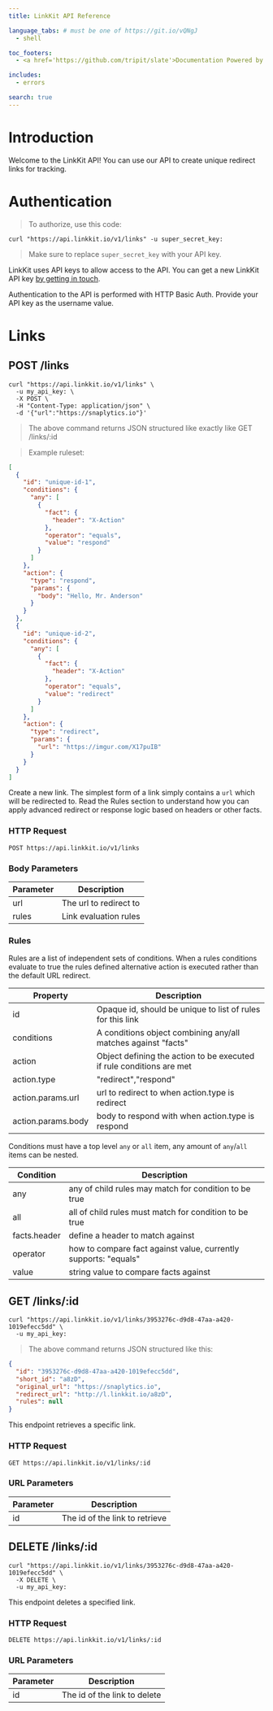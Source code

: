 ```yaml
---
title: LinkKit API Reference

language_tabs: # must be one of https://git.io/vQNgJ
  - shell

toc_footers:
  - <a href='https://github.com/tripit/slate'>Documentation Powered by Slate</a>

includes:
  - errors

search: true
---
```


# Introduction

Welcome to the LinkKit API! You can use our API to create unique redirect links for tracking.

# Authentication

> To authorize, use this code:

```shell
curl "https://api.linkkit.io/v1/links" -u super_secret_key:
```

> Make sure to replace `super_secret_key` with your API key.

LinkKit uses API keys to allow access to the API. You can get a new LinkKit API key [by getting in touch](mailto:admin@linkkit.io).

Authentication to the API is performed with HTTP Basic Auth. Provide your API key as the username value.

# Links

## POST /links

```shell
curl "https://api.linkkit.io/v1/links" \
  -u my_api_key: \
  -X POST \
  -H "Content-Type: application/json" \
  -d '{"url":"https://snaplytics.io"}'
```

> The above command returns JSON structured like exactly like GET /links/:id

> Example ruleset:

```json
[
  {
    "id": "unique-id-1",
    "conditions": {
      "any": [
        {
          "fact": {
            "header": "X-Action"
          },
          "operator": "equals",
          "value": "respond"
        }
      ]
    },
    "action": {
      "type": "respond",
      "params": {
        "body": "Hello, Mr. Anderson"
      }
    }
  },
  {
    "id": "unique-id-2",
    "conditions": {
      "any": [
        {
          "fact": {
            "header": "X-Action"
          },
          "operator": "equals",
          "value": "redirect"
        }
      ]
    },
    "action": {
      "type": "redirect",
      "params": {
        "url": "https://imgur.com/X17puIB"
      }
    }
  }
]
```

Create a new link. The simplest form of a link simply contains a `url` which will be redirected to. Read the Rules section to understand how you can apply advanced redirect or response logic based on headers or other facts.

### HTTP Request

`POST https://api.linkkit.io/v1/links`

### Body Parameters

Parameter | Description
--------- | -----------
url | The url to redirect to
rules | Link evaluation rules

### Rules

Rules are a list of independent sets of conditions. When a rules conditions evaluate to true the rules defined alternative action is executed rather than the default URL redirect.

Property | Description
-------- | -----------
id | Opaque id, should be unique to list of rules for this link
conditions | A conditions object combining any/all matches against "facts"
action | Object defining the action to be executed if rule conditions are met
action.type | "redirect","respond"
action.params.url | url to redirect to when action.type is redirect
action.params.body | body to respond with when action.type is respond

Conditions must have a top level `any` or `all` item, any amount of `any`/`all` items can be nested.

Condition | Description
--------- | -----------
any | any of child rules may match for condition to be true
all | all of child rules must match for condition to be true
facts.header | define a header to match against
operator | how to compare fact against value, currently supports: "equals"
value | string value to compare facts against

## GET /links/:id

```shell
curl "https://api.linkkit.io/v1/links/3953276c-d9d8-47aa-a420-1019efecc5dd" \
  -u my_api_key:
```

> The above command returns JSON structured like this:

```json
{
  "id": "3953276c-d9d8-47aa-a420-1019efecc5dd",
  "short_id": "a8zD",
  "original_url": "https://snaplytics.io",
  "redirect_url": "http://l.linkkit.io/a8zD",
  "rules": null
}
```

This endpoint retrieves a specific link.

### HTTP Request

`GET https://api.linkkit.io/v1/links/:id`

### URL Parameters

Parameter | Description
--------- | -----------
id | The id of the link to retrieve

## DELETE /links/:id

```shell
curl "https://api.linkkit.io/v1/links/3953276c-d9d8-47aa-a420-1019efecc5dd" \
  -X DELETE \
  -u my_api_key:
```

This endpoint deletes a specified link.

### HTTP Request

`DELETE https://api.linkkit.io/v1/links/:id`

### URL Parameters

Parameter | Description
--------- | -----------
id | The id of the link to delete
